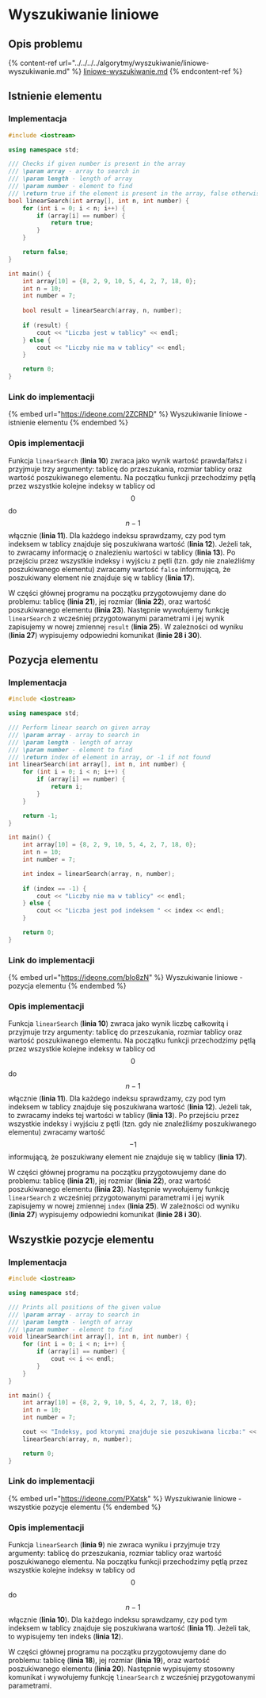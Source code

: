 # Wyszukiwanie liniowe

## Opis problemu

{% content-ref url="../../../../algorytmy/wyszukiwanie/liniowe-wyszukiwanie.md" %}
[liniowe-wyszukiwanie.md](../../../../algorytmy/wyszukiwanie/liniowe-wyszukiwanie.md)
{% endcontent-ref %}

## Istnienie elementu

### Implementacja

```cpp
#include <iostream>

using namespace std;

/// Checks if given number is present in the array
/// \param array - array to search in
/// \param length - length of array
/// \param number - element to find
/// \return true if the element is present in the array, false otherwise
bool linearSearch(int array[], int n, int number) {
    for (int i = 0; i < n; i++) {
        if (array[i] == number) {
            return true;
        }
    }

    return false;
}

int main() {
    int array[10] = {8, 2, 9, 10, 5, 4, 2, 7, 18, 0};
    int n = 10;
    int number = 7;
    
    bool result = linearSearch(array, n, number);
    
    if (result) {
        cout << "Liczba jest w tablicy" << endl;
    } else {
        cout << "Liczby nie ma w tablicy" << endl;
    }

    return 0;
}
```

### Link do implementacji

{% embed url="https://ideone.com/2ZCRND" %}
Wyszukiwanie liniowe - istnienie elementu
{% endembed %}

### Opis implementacji

Funkcja `linearSearch` (**linia 10**) zwraca jako wynik wartość prawda/fałsz i przyjmuje trzy argumenty: tablicę do przeszukania, rozmiar tablicy oraz wartość poszukiwanego elementu. Na początku funkcji przechodzimy pętlą przez wszystkie kolejne indeksy w tablicy od $$0$$ do $$n-1$$ włącznie (**linia 11**). Dla każdego indeksu sprawdzamy, czy pod tym indeksem w tablicy znajduje się poszukiwana wartość (**linia 12**). Jeżeli tak, to zwracamy informację o znalezieniu wartości w tablicy (**linia 13**). Po przejściu przez wszystkie indeksy i wyjściu z pętli (tzn. gdy nie znaleźliśmy poszukiwanego elementu) zwracamy wartość `false` informującą, że poszukiwany element nie znajduje się w tablicy (**linia 17**).

W części głównej programu na początku przygotowujemy dane do problemu: tablicę (**linia 21**), jej rozmiar (**linia 22**), oraz wartość poszukiwanego elementu (**linia 23**). Następnie wywołujemy funkcję `linearSearch` z wcześniej przygotowanymi parametrami i jej wynik zapisujemy w nowej zmiennej `result` (**linia 25**). W zależności od wyniku (**linia 27**) wypisujemy odpowiedni komunikat (**linie 28 i 30**).

## Pozycja elementu

### Implementacja

```cpp
#include <iostream>

using namespace std;

/// Perform linear search on given array
/// \param array - array to search in
/// \param length - length of array
/// \param number - element to find
/// \return index of element in array, or -1 if not found
int linearSearch(int array[], int n, int number) {
    for (int i = 0; i < n; i++) {
        if (array[i] == number) {
            return i;
        }
    }

    return -1;
}

int main() {
    int array[10] = {8, 2, 9, 10, 5, 4, 2, 7, 18, 0};
    int n = 10;
    int number = 7;

    int index = linearSearch(array, n, number);
    
    if (index == -1) {
        cout << "Liczby nie ma w tablicy" << endl;
    } else {
        cout << "Liczba jest pod indeksem " << index << endl;
    }

    return 0;
}
```

### Link do implementacji

{% embed url="https://ideone.com/bIo8zN" %}
Wyszukiwanie liniowe - pozycja elementu
{% endembed %}

### Opis implementacji

Funkcja `linearSearch` (**linia 10**) zwraca jako wynik liczbę całkowitą i przyjmuje trzy argumenty: tablicę do przeszukania, rozmiar tablicy oraz wartość poszukiwanego elementu. Na początku funkcji przechodzimy pętlą przez wszystkie kolejne indeksy w tablicy od $$0$$ do $$n-1$$ włącznie (**linia 11**). Dla każdego indeksu sprawdzamy, czy pod tym indeksem w tablicy znajduje się poszukiwana wartość (**linia 12**). Jeżeli tak, to zwracamy indeks tej wartości w tablicy (**linia 13**). Po przejściu przez wszystkie indeksy i wyjściu z pętli (tzn. gdy nie znaleźliśmy poszukiwanego elementu) zwracamy wartość $$-1$$ informującą, że poszukiwany element nie znajduje się w tablicy (**linia 17**).

W części głównej programu na początku przygotowujemy dane do problemu: tablicę (**linia 21**), jej rozmiar (**linia 22**), oraz wartość poszukiwanego elementu (**linia 23**). Następnie wywołujemy funkcję `linearSearch` z wcześniej przygotowanymi parametrami i jej wynik zapisujemy w nowej zmiennej `index` (**linia 25**). W zależności od wyniku (**linia 27**) wypisujemy odpowiedni komunikat (**linie 28 i 30**).

## Wszystkie pozycje elementu

### Implementacja

```cpp
#include <iostream>

using namespace std;

/// Prints all positions of the given value
/// \param array - array to search in
/// \param length - length of array
/// \param number - element to find
void linearSearch(int array[], int n, int number) {
    for (int i = 0; i < n; i++) {
        if (array[i] == number) {
            cout << i << endl;
        }
    }
}

int main() {
    int array[10] = {8, 2, 9, 10, 5, 4, 2, 7, 18, 0};
    int n = 10;
    int number = 7;

    cout << "Indeksy, pod ktorymi znajduje sie poszukiwana liczba:" << endl;
    linearSearch(array, n, number);

    return 0;
}
```

### Link do implementacji

{% embed url="https://ideone.com/PXatsk" %}
Wyszukiwanie liniowe - wszystkie pozycje elementu
{% endembed %}

### Opis implementacji

Funkcja `linearSearch` (**linia 9**) nie zwraca wyniku i przyjmuje trzy argumenty: tablicę do przeszukania, rozmiar tablicy oraz wartość poszukiwanego elementu. Na początku funkcji przechodzimy pętlą przez wszystkie kolejne indeksy w tablicy od $$0$$ do $$n-1$$ włącznie (**linia 10**). Dla każdego indeksu sprawdzamy, czy pod tym indeksem w tablicy znajduje się poszukiwana wartość (**linia 11**). Jeżeli tak, to wypisujemy ten indeks (**linia 12**). 

W części głównej programu na początku przygotowujemy dane do problemu: tablicę (**linia 18**), jej rozmiar (**linia 19**), oraz wartość poszukiwanego elementu (**linia 20**). Następnie wypisujemy stosowny komunikat i wywołujemy funkcję `linearSearch` z wcześniej przygotowanymi parametrami.
